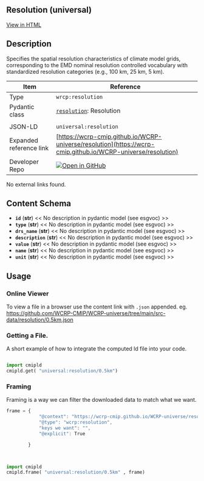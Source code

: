 

<section id="description">

# Resolution  (universal)

[View in HTML](https://wcrp-cmip.github.io/WCRP-universe/resolution/resolution)

## Description
Specifies the spatial resolution characteristics of climate model grids, corresponding to the EMD nominal resolution controlled vocabulary with standardized resolution categories (e.g., 100 km, 25 km, 5 km).


</section>



<section id="info">


| Item | Reference |
| --- | --- |
| Type | `wrcp:resolution` |
| Pydantic class | [`resolution`](https://github.com/ESGF/esgf-vocab/blob/main/src/esgvoc/api/data_descriptors/resolution.py): Resolution |
| | |
| JSON-LD | `universal:resolution` |
| Expanded reference link | [https://wcrp-cmip.github.io/WCRP-universe/resolution](https://wcrp-cmip.github.io/WCRP-universe/resolution) |
| Developer Repo | [![Open in GitHub](https://img.shields.io/badge/Open-GitHub-blue?logo=github&style=flat-square)](https://github.com/WCRP-CMIP/WCRP-universe/tree/main/src-data/resolution) |


</section>
    No external links found. 
<section id="schema">

## Content Schema

- **`id`** (**str**) 
  << No description in pydantic model (see esgvoc) >>
- **`type`** (**str**) 
  << No description in pydantic model (see esgvoc) >>
- **`drs_name`** (**str**) 
  << No description in pydantic model (see esgvoc) >>
- **`description`** (**str**) 
  << No description in pydantic model (see esgvoc) >>
- **`value`** (**str**) 
  << No description in pydantic model (see esgvoc) >>
- **`name`** (**str**) 
  << No description in pydantic model (see esgvoc) >>
- **`unit`** (**str**) 
  << No description in pydantic model (see esgvoc) >>





</section>   

<section id="usage">

## Usage

### Online Viewer 
To view a file in a browser use the content link with `.json` appended. 
eg. https://github.com/WCRP-CMIP/WCRP-universe/tree/main/src-data/resolution/0.5km.json

### Getting a File. 

A short example of how to integrate the computed ld file into your code. 

```python

import cmipld
cmipld.get( "universal:resolution/0.5km")

```

### Framing
Framing is a way we can filter the downloaded data to match what we want. 
```js
frame = {
            "@context": "https://wcrp-cmip.github.io/WCRP-universe/resolution/_context_",
            "@type": "wcrp:resolution",
            "keys we want": "",
            "@explicit": True

        }
        
```

```python

import cmipld
cmipld.frame( "universal:resolution/0.5km" , frame)

```
</section>

    